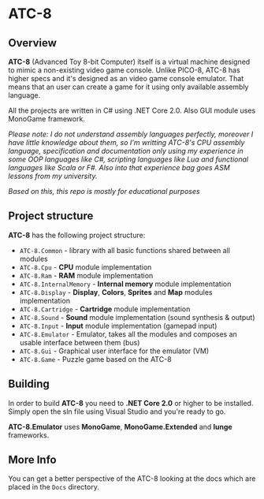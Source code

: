# ATC-8

## Overview

**ATC-8** (Advanced Toy 8-bit Computer) itself is a virtual machine designed to mimic a non-existing video game console. Unlike PICO-8, ATC-8 has higher specs and it's designed as an video game console emulator. That means that an user can create a game for it using only available assembly language. 

All the projects are written in C# using .NET Core 2.0. Also GUI module uses MonoGame framework.

*Please note: I do not understand assembly languages perfectly, moreover I have little knowledge about them, so I'm writting ATC-8's CPU assembly language, specification and documentation only using my experience in some OOP languages like C#, scripting languages like Lua and functional languages like Scala or F#. Also into that experience bag goes ASM lessons from my university.*

*Based on this, this repo is mostly for educational purposes*

## Project structure

**ATC-8** has the following project structure:

- `ATC-8.Common` - library with all basic functions shared between all modules
- `ATC-8.Cpu` - **CPU** module implementation
- `ATC-8.Ram` - **RAM** module implementation
- `ATC-8.InternalMemory` - **Internal memory** module implementation
- `ATC-8.Display` - **Display**, **Colors**, **Sprites** and **Map** modules implementation
- `ATC-8.Cartridge` - **Cartridge** module implementation
- `ATC-8.Sound` - **Sound** module implementation (sound synthesis & output)
- `ATC-8.Input` - **Input** module implementation (gamepad input)
- `ATC-8.Emulator` - Emulator, takes all the modules and composes an usable interface between them (bus)
- `ATC-8.Gui` - Graphical user interface for the emulator (VM)
- `ATC-8.Game` - Puzzle game based on the ATC-8


## Building

In order to build **ATC-8** you need to **.NET Core 2.0** or higher to be installed. Simply open the sln file using Visual Studio and you're ready to go. 

**ATC-8.Emulator** uses **MonoGame**, **MonoGame.Extended** and **lunge** frameworks.


## More Info

You can get a better perspective of the ATC-8 looking at the docs which are placed in the `Docs` directory.